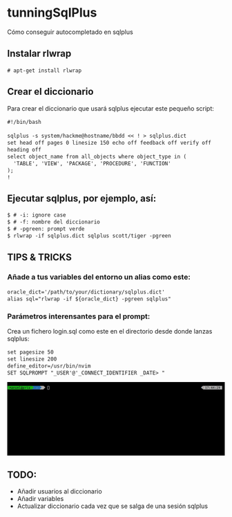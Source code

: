 # tunningSqlPlus

Cómo conseguir autocompletado en sqlplus

## Instalar rlwrap

~~~
# apt-get install rlwrap
~~~

## Crear el diccionario

Para crear el diccionario que usará sqlplus ejecutar este pequeño script:

~~~
#!/bin/bash
 
sqlplus -s system/hackme@hostname/bbdd << ! > sqlplus.dict
set head off pages 0 linesize 150 echo off feedback off verify off heading off
select object_name from all_objects where object_type in (
  'TABLE', 'VIEW', 'PACKAGE', 'PROCEDURE', 'FUNCTION'
);
!
~~~

## Ejecutar sqlplus, por ejemplo, así:

~~~
$ # -i: ignore case
$ # -f: nombre del diccionario
$ # -pgreen: prompt verde
$ rlwrap -if sqlplus.dict sqlplus scott/tiger -pgreen
~~~

## TIPS & TRICKS

### Añade a tus variables del entorno un alias como este:

~~~
oracle_dict='/path/to/your/dictionary/sqlplus.dict'
alias sql="rlwrap -if ${oracle_dict} -pgreen sqlplus"
~~~

### Parámetros interensantes para el prompt:

Crea un fichero login.sql como este en el directorio desde donde lanzas sqlplus:

~~~
set pagesize 50
set linesize 200
define_editor=/usr/bin/nvim
SET SQLPROMPT "_USER'@'_CONNECT_IDENTIFIER _DATE> "
~~~

![alt_tag](sqlplus.gif?raw_true "Demo")

## TODO:

- Añadir usuarios al diccionario
- Añadir variables
- Actualizar diccionario cada vez que se salga de una sesión sqlplus
